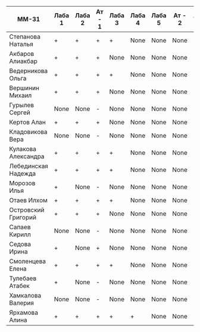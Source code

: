 | ММ-31               | Лаба 1 | Лаба 2 | Ат - 1 | Лаба 3 | Лаба 4 | Лаба 5 | Ат - 2 | Лаба 6 | Лаба 7 | Ат - 3 | Лаба 8 | Лаба 9 | Ат - 4 | Лаба 10 |
| ------------------- | ------ | ------ | ------ | ------ | ------ | ------ | ------ | ------ | ------ | ------ | ------ | ------ | ------ | ------- |
| Степанова Наталья   | +      | +      | +      | +      | None   | None   | None   | None   | None   | None   | None   | None   | None   | None    |
| Акбаров Алиакбар    | +      | +      | +      | None   | None   | None   | None   | None   | None   | None   | None   | None   | None   | None    |
| Ведерникова Ольга   | +      | +      | +      | +      | None   | None   | None   | None   | None   | None   | None   | None   | None   | None    |
| Вершинин Михаил     | +      | +      | +      | None   | None   | None   | None   | None   | None   | None   | None   | None   | None   | None    |
| Гурылев Сергей      | None   | None   | -      | None   | None   | None   | None   | None   | None   | None   | None   | None   | None   | None    |
| Кертов Алан         | +      | +      | +      | None   | None   | None   | None   | None   | None   | None   | None   | None   | None   | None    |
| Кладовикова Вера    | None   | None   | -      | None   | None   | None   | None   | None   | None   | None   | None   | None   | None   | None    |
| Кулакова Александра | +      | +      | +      | +      | None   | None   | None   | None   | None   | None   | None   | None   | None   | None    |
| Лебединская Надежда | +      | +      | +      | +      | None   | None   | None   | None   | None   | None   | None   | None   | None   | None    |
| Морозов Илья        | +      | None   | -      | None   | None   | None   | None   | None   | None   | None   | None   | None   | None   | None    |
| Отаев Илхом         | +      | +      | +      | +      | None   | None   | None   | None   | None   | None   | None   | None   | None   | None    |
| Островский Григорий | +      | +      | +      | None   | None   | None   | None   | None   | None   | None   | None   | None   | None   | None    |
| Сапаев Кирилл       | None   | None   | -      | None   | None   | None   | None   | None   | None   | None   | None   | None   | None   | None    |
| Седова Ирина        | +      | None   | +      | None   | None   | None   | None   | None   | None   | None   | None   | None   | None   | None    |
| Смоленцева Елена    | +      | +      | +      | +      | None   | None   | None   | None   | None   | None   | None   | None   | None   | None    |
| Тулебаев Атабек     | +      | None   | -      | None   | None   | None   | None   | None   | None   | None   | None   | None   | None   | None    |
| Хамкалова Валерия   | None   | None   | -      | None   | None   | None   | None   | None   | None   | None   | None   | None   | None   | None    |
| Ярхамова Алина      | +      | +      | +      | +      | +      | None   | None   | None   | None   | None   | None   | None   | None   | None    |
